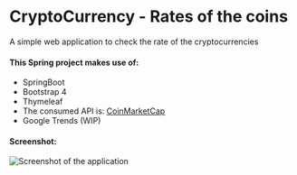 # CryptoCurrency - Rates of the coins
A simple web application to check the rate of the cryptocurrencies

#### This Spring project makes use of: 
- SpringBoot
- Bootstrap 4
- Thymeleaf 
- The consumed API is: [CoinMarketCap](https://coinmarketcap.com/)
- Google Trends (WIP)
#### Screenshot:
![Screenshot of the application](https://i.imgur.com/FezSwxe.png)